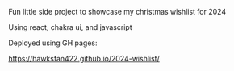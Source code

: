 Fun little side project to showcase my christmas wishlist for 2024

Using react, chakra ui, and javascript

Deployed using GH pages:

https://hawksfan422.github.io/2024-wishlist/
